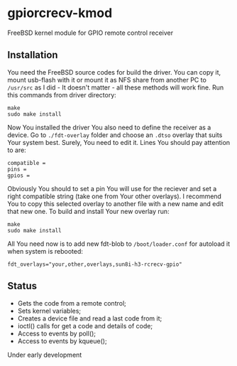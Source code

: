 # gpiorcrecv-kmod

FreeBSD kernel module for GPIO remote control receiver

## Installation

You need the FreeBSD source codes for build the driver. You can copy it,
mount usb-flash with it or mount it as NFS share from another PC to
`/usr/src` as I did - It doesn't matter - all these methods will work fine.
Run this commands from driver directory:
```
make
sudo make install
```
Now You installed the driver You also need to define the receiver as a device.
Go to `./fdt-overlay` folder and choose an `.dtso` overlay that suits Your
system best. Surely, You need to edit it. Lines You should pay attention to
are:
```
compatible =
pins =
gpios =
```
Obviously You should to set a pin You will use for the reciever and set a right
compatible string (take one from Your other overlays). I recommend You to copy 
this selected overlay to another file with a new name and edit that new one.
To build and install Your new overlay run:
```
make
sudo make install
```
All You need now is to add new fdt-blob to `/boot/loader.conf` for autoload it
when system is rebooted:
```
fdt_overlays="your,other,overlays,sun8i-h3-rcrecv-gpio"
```

## Status

* Gets the code from a remote control;
* Sets kernel variables;
* Creates a device file and read a last code from it;
* ioctl() calls for get a code and details of code;
* Access to events by poll();
* Access to events by kqueue();

Under early development
